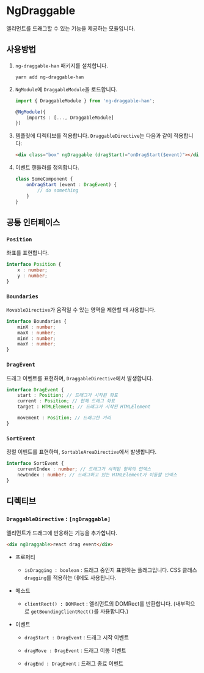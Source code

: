 # NgDraggable

엘리먼트를 드래그할 수 있는 기능을 제공하는 모듈입니다.

## 사용방법

1. `ng-draggable-han` 패키지를 설치합니다.
	```
	yarn add ng-draggable-han
	```

1. `NgModule`에 `DraggableModule`을 로드합니다.
	```typescript
    import { DraggableModule } from 'ng-draggable-han';
    
    @NgModule({
    	imports : [..., DraggableModule]
    })
    
    ```
    
1. 템플릿에 디렉티브를 적용합니다. `DraggableDirective`는 다음과 같이 적용합니다:

	```html
    <div class="box" ngDraggable (dragStart)="onDragStart($event)"></div>
    ```
    
1. 이벤트 핸들러를 정의합니다.

	```typescript
    class SomeComponent {
    	onDragStart (event : DragEvent) {
    		// do something
    	}
    }
    ```
    
## 공통 인터페이스

### `Position`

좌표를 표현합니다.

```typescript
interface Position {
	x : number;
	y : number;
}
```

### `Boundaries`
`MovableDirective`가 움직일 수 있는 영역을 제한할 때 사용합니다.

```typescript
interface Boundaries {
	minX : number;
	maxX : number;
	minY : number;
	maxY : number;
}
```

### `DragEvent`

드래그 이벤트를 표현하며, `DraggableDirective`에서 발생합니다.

```typescript
interface DragEvent {
	start : Position; // 드래그가 시작된 좌표
	current : Position; // 현재 드래그 좌표
	target : HTMLElement; // 드래그가 시작된 HTMLElement

	movement : Position; // 드래그한 거리
}
```

### `SortEvent`

정렬 이벤트를 표현하며, `SortableAreaDirective`에서 발생합니다.

```typescript
interface SortEvent {
	currentIndex : number; // 드래그가 시작된 항목의 인덱스
	newIndex : number; // 드래그하고 있는 HTMLElement가 이동할 인덱스
}
```

## 디렉티브

### `DraggableDirective` : `[ngDraggable]`

엘리먼트가 드래그에 반응하는 기능을 추가합니다.

```html
<div ngDraggable>react drag event</div>
```

* 프로퍼티

	- `isDragging : boolean` : 드래그 중인지 표현하는 플래그입니다. CSS 클래스 `dragging`를 적용하는 데에도 사용됩니다.

* 메소드

	- `clientRect() : DOMRect` : 엘리먼트의 DOMRect를 반환합니다. (내부적으로 `getBoundingClientRect()`를 사용합니다.)

* 이벤트

	- `dragStart : DragEvent` : 드래그 시작 이벤트
    	
    - `dragMove : DragEvent` : 드래그 이동 이벤트
    
    - `dragEnd : DragEvent` : 드래그 종료 이벤트
